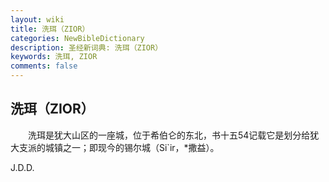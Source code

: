 ```yaml
---
layout: wiki
title: 洗珥（ZIOR）
categories: NewBibleDictionary
description: 圣经新词典: 洗珥（ZIOR）
keywords: 洗珥, ZIOR
comments: false
---
```


## 洗珥（ZIOR）

　　洗珥是犹大山区的一座城，位于希伯仑的东北，书十五54记载它是划分给犹大支派的城镇之一；即现今的锡尔城（Si`ir，*撒益）。

J.D.D.








